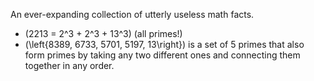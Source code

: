 ---
---

An ever-expanding collection of utterly useless math facts.
- \(2213 = 2^3 + 2^3 + 13^3\) (all primes!)
- \(\left\{8389, 6733, 5701, 5197, 13\right\}\) is a set of 5 primes that also form primes by taking any two different ones and connecting them together in any order.

